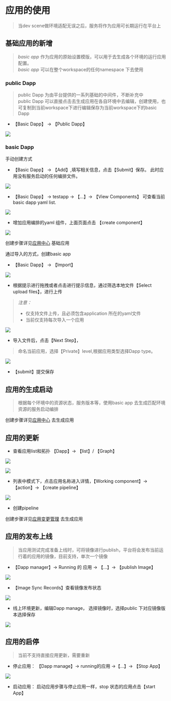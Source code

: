 # 应用的使用

> 当dev scene做环境适配无误之后，服务将作为应用可长期运行在平台上

## 基础应用的新增
> *basic app* 作为应用的原始设置模版，可以用于去生成各个环境的运行应用配置。   
> *basic app* 可以在整个workspace的任何namespace 下去使用
### public Dapp
> public Dapp 为由平台提供的一系列基础的中间件，不断补充中  
> public Dapp 可以直接点击去生成应用在各自环境中去编辑，创建使用，也可复制到当前workspace下进行编辑保存为当前workspace下的basic Dapp

- 【Basic Dapp】 → 【Public Dapp】

![](images/app-1.png)

### basic Dapp

手动创建方式

- 【Basic Dapp】 → 【Add】,填写相关信息，点击【Submit】保存。 此时应用没有服务启动的任何编排文件。

![](images/app-5.png)

- 【Basic Dapp】 → testapp → 【...】→ 【View Components】 可查看当前basic dapp yaml list.

![](images/app-6.png)

- 增加应用编排的yaml 组件，上面页面点击 【create component】

![](images/app-7.png)

创建步骤详见[应用中心](../tutorials/应用中心.md) 基础应用

通过导入的方式，创建basic app

- 【Basic Dapp】 → 【Import】

![](images/app-2.png)

- 根据提示进行拖拽或者点击进行提示信息，通过筛选本地文件【Select upload files】，进行上传  
> *注意：*   
> - 仅支持文件上传，且必须包含application 所在的yaml文件  
> - 当前仅支持每次导入一个应用  

![](images/app-3.png)

- 导入文件后，点击【Next Step】，

> 命名当前应用，选择【Private】level,根据应用类型选择Dapp type。

![](images/app-4.png)

- 【submit】提交保存

## 应用的生成启动
> 根据每个环境中的资源状态，服务版本等，使用basic app 去生成匹配环境资源的服务启动编排

创建步骤详见[应用中心](../tutorials/应用中心.md) 去生成应用

## 应用的更新

- 查看应用list和拓扑 【Dapp】→ 【list】/ 【Graph】

![](images/app-9.png)

![](images/app-8.png)

- 列表中模式下，点击应用名称进入详情，【Working component】→ 【action】→ 【create pipeline】

![](images/app-10.png)

- 创建pipeline

创建步骤详见[应用变更管理](../tutorials/应用变更管理.md) 去生成应用

## 应用的发布上线

> 当应用测试完成准备上线时，可将镜像进行publish，平台将会发布当前运行着的应用的镜像，目前支持，单次一个镜像

- 【Dapp manager】→  Running 的 应用 → 【...】→ 【publish Image】

![](images/app-11.png)

- 【Image Sync Records】查看镜像发布状态

![](images/app-12.png)

- 线上环境更新，编辑Dapp manage， 选择镜像时，选择public 下对应镜像版本选择保存

![](images/app-13.png)

## 应用的启停
> 当前不支持直接应用更新，需要重新
- 停止应用： 【Dapp manage】→ running的应用 →【...】→  【Stop App】

![](images/app-14.png)

- 启动应用： 启动应用步骤与停止应用一样，stop 状态的应用点击【start App】

